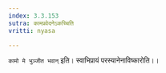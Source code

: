 ```yaml
---
index: 3.3.153
sutra: कामप्रवेदनेऽकच्चिति
vritti: nyasa

---
```

`कामो मे भुञ्जीत भवान्` इति। स्वाभिप्रायं परस्यानेनाविष्कारोति।।